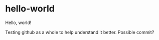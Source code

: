 # hello-world
Hello, world!

Testing github as a whole to help understand it better.
Possible commit?
